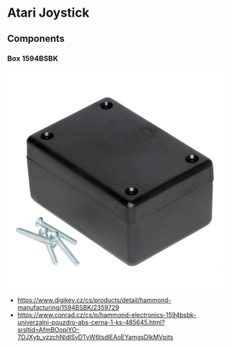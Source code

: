 # Atari Joystick

## Components

### Box 1594BSBK
    
![Box](images/1594BSBK.jpg)

  - https://www.digikey.cz/cs/products/detail/hammond-manufacturing/1594BSBK/2359729
  - https://www.conrad.cz/cs/p/hammond-electronics-1594bsbk-univerzalni-pouzdro-abs-cerna-1-ks-485645.html?srsltid=AfmBOopiYO-7DJXyb_yzzchNldlSvDTvW6tsdlEAoEYamgsDlkMVpits
